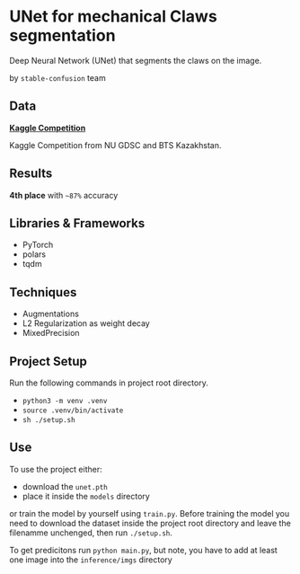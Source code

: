 # UNet for mechanical Claws segmentation

Deep Neural Network (UNet) that segments the claws on the image.

by `stable-confusion` team

## Data

**[Kaggle Competition](https://www.kaggle.com/competitions/gdsc-nu-ml-hackathon-bts-case-competition/overview)**

Kaggle Competition from NU GDSC and BTS Kazakhstan.

## Results

**4th place** with `~87%` accuracy

## Libraries & Frameworks

- PyTorch
- polars
- tqdm

## Techniques

- Augmentations
- L2 Regularization as weight decay
- MixedPrecision

## Project Setup

Run the following commands in project root directory.

- `python3 -m venv .venv`
- `source .venv/bin/activate`
- `sh ./setup.sh`

## Use

To use the project either:

- download the `unet.pth`
- place it inside the `models` directory

or train the model by yourself using `train.py`. Before training the model you need to download the dataset inside the project root directory and leave the filenamme unchenged, then run `./setup.sh`.

To get predicitons run `python main.py`, but note, you have to add at least one image into the `inference/imgs` directory

